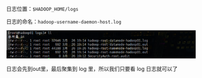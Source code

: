 日志位置：`$HADOOP_HOME/logs`

日志的命名：`hadoop-username-daemon-host.log`

![image-20230326193446556](images/10、完全分布式日志/image-20230326193446556.png)

日志会先到out里，最后聚集到 log 里，所以我们只要看 log 日志就可以了





